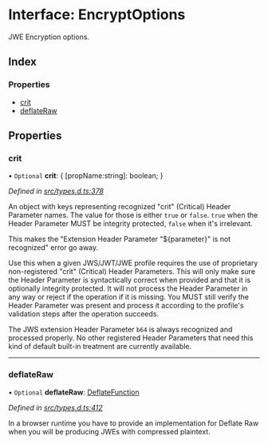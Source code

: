 # Interface: EncryptOptions

JWE Encryption options.

## Index

### Properties

* [crit](_types_d_.encryptoptions.md#crit)
* [deflateRaw](_types_d_.encryptoptions.md#deflateraw)

## Properties

### crit

• `Optional` **crit**: { [propName:string]: boolean;  }

*Defined in [src/types.d.ts:378](https://github.com/panva/jose/blob/v3.7.0/src/types.d.ts#L378)*

An object with keys representing recognized "crit" (Critical) Header Parameter
names. The value for those is either `true` or `false`. `true` when the
Header Parameter MUST be integrity protected, `false` when it's irrelevant.

This makes the "Extension Header Parameter "${parameter}" is not recognized"
error go away.

Use this when a given JWS/JWT/JWE profile requires the use of proprietary
non-registered "crit" (Critical) Header Parameters. This will only make sure
the Header Parameter is syntactically correct when provided and that it is
optionally integrity protected. It will not process the Header Parameter in
any way or reject if the operation if it is missing. You MUST still
verify the Header Parameter was present and process it according to the
profile's validation steps after the operation succeeds.

The JWS extension Header Parameter `b64` is always recognized and processed
properly. No other registered Header Parameters that need this kind of
default built-in treatment are currently available.

___

### deflateRaw

• `Optional` **deflateRaw**: [DeflateFunction](_types_d_.deflatefunction.md)

*Defined in [src/types.d.ts:412](https://github.com/panva/jose/blob/v3.7.0/src/types.d.ts#L412)*

In a browser runtime you have to provide an implementation for Deflate Raw
when you will be producing JWEs with compressed plaintext.
